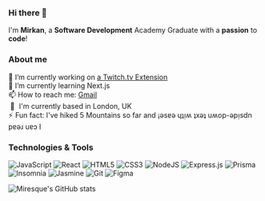 ### Hi there 👋

I'm **Mirkan**, a **Software Development** Academy Graduate with a **passion** to **code**!

### About me 

🔭 I’m currently working on [a Twitch.tv Extension](https://github.com/miresque/champion-tooltips)  
🌱 I’m currently learning Next.js  
📫 How to reach me: [Gmail](mailto:mirkilinc@gmail.com)  
&emsp14;📍&emsp13; I'm currently based in London, UK  
⚡&emsp13;Fun fact: I've hiked 5 Mountains so far and &#161;&#477;s&#592;&#477; &#613;&#647;&#7433;&#653; &#647;x&#477;&#647; u&#653;op-&#477;p&#7433;sdn p&#592;&#477;&#633; u&#592;&#596; I

### Technologies & Tools

![JavaScript](https://img.shields.io/badge/javascript-%23323330.svg?style=for-the-badge&logo=javascript&logoColor=%23F7DF1E)
![React](https://img.shields.io/badge/react-%2320232a.svg?style=for-the-badge&logo=react&logoColor=%2361DAFB)
![HTML5](https://img.shields.io/badge/html5-%23E34F26.svg?style=for-the-badge&logo=html5&logoColor=white)
![CSS3](https://img.shields.io/badge/css3-%231572B6.svg?style=for-the-badge&logo=css3&logoColor=white)
![NodeJS](https://img.shields.io/badge/node.js-6DA55F?style=for-the-badge&logo=node.js&logoColor=white)
![Express.js](https://img.shields.io/badge/express.js-%23404d59.svg?style=for-the-badge&logo=express&logoColor=%2361DAFB)
![Prisma](https://img.shields.io/badge/Prisma-3982CE?style=for-the-badge&logo=Prisma&logoColor=white)
![Insomnia](https://img.shields.io/badge/Insomnia-black?style=for-the-badge&logo=insomnia&logoColor=5849BE)
![Jasmine](https://img.shields.io/badge/jasmine-%238A4182.svg?style=for-the-badge&logo=jasmine&logoColor=white)
![Git](https://img.shields.io/badge/git-%23F05033.svg?style=for-the-badge&logo=git&logoColor=white)
![Figma](https://img.shields.io/badge/figma-%23F24E1E.svg?style=for-the-badge&logo=figma&logoColor=white)

![Miresque's GitHub stats](https://github-readme-stats.vercel.app/api?username=miresque&show_icons=true&theme=radical&count_private=true&hide=stars)
